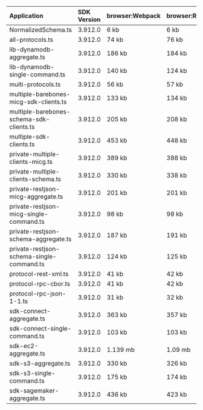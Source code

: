 | Application                               | SDK Version | browser:Webpack | browser:Rollup | browser:EsBuild |
| :---------------------------------------- | :---------- | :-------------- | :------------- | :-------------- |
| NormalizedSchema.ts                       | 3.912.0     | 6 kb            | 6 kb           | 5 kb            |
| all-protocols.ts                          | 3.912.0     | 74 kb           | 76 kb          | 105 kb          |
| lib-dynamodb-aggregate.ts                 | 3.912.0     | 186 kb          | 184 kb         | 189 kb          |
| lib-dynamodb-single-command.ts            | 3.912.0     | 140 kb          | 124 kb         | 133 kb          |
| multi-protocols.ts                        | 3.912.0     | 56 kb           | 57 kb          | 104 kb          |
| multiple-barebones-micg-sdk-clients.ts    | 3.912.0     | 133 kb          | 134 kb         | 164 kb          |
| multiple-barebones-schema-sdk-clients.ts  | 3.912.0     | 205 kb          | 208 kb         | 237 kb          |
| multiple-sdk-clients.ts                   | 3.912.0     | 453 kb          | 448 kb         | 459 kb          |
| private-multiple-clients-micg.ts          | 3.912.0     | 389 kb          | 388 kb         | 406 kb          |
| private-multiple-clients-schema.ts        | 3.912.0     | 330 kb          | 338 kb         | 357 kb          |
| private-restjson-micg-aggregate.ts        | 3.912.0     | 201 kb          | 201 kb         | 205 kb          |
| private-restjson-micg-single-command.ts   | 3.912.0     | 98 kb           | 98 kb          | 103 kb          |
| private-restjson-schema-aggregate.ts      | 3.912.0     | 187 kb          | 191 kb         | 195 kb          |
| private-restjson-schema-single-command.ts | 3.912.0     | 124 kb          | 125 kb         | 155 kb          |
| protocol-rest-xml.ts                      | 3.912.0     | 41 kb           | 42 kb          | 104 kb          |
| protocol-rpc-cbor.ts                      | 3.912.0     | 41 kb           | 42 kb          | 104 kb          |
| protocol-rpc-json-1-1.ts                  | 3.912.0     | 31 kb           | 32 kb          | 104 kb          |
| sdk-connect-aggregate.ts                  | 3.912.0     | 363 kb          | 357 kb         | 363 kb          |
| sdk-connect-single-command.ts             | 3.912.0     | 103 kb          | 103 kb         | 108 kb          |
| sdk-ec2-aggregate.ts                      | 3.912.0     | 1.139 mb        | 1.09 mb        | 1.088 mb        |
| sdk-s3-aggregate.ts                       | 3.912.0     | 330 kb          | 326 kb         | 332 kb          |
| sdk-s3-single-command.ts                  | 3.912.0     | 175 kb          | 174 kb         | 180 kb          |
| sdk-sagemaker-aggregate.ts                | 3.912.0     | 436 kb          | 423 kb         | 429 kb          |
